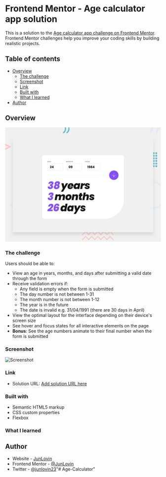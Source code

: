 # Frontend Mentor - Age calculator app solution

This is a solution to the [Age calculator app challenge on Frontend Mentor](https://www.frontendmentor.io/challenges/age-calculator-app-dF9DFFpj-Q). Frontend Mentor challenges help you improve your coding skills by building realistic projects. 

## Table of contents

- [Overview](#overview)
  - [The challenge](#the-challenge)
  - [Screenshot](#screenshot)
  - [Link](#link)
  - [Built with](#built-with)
  - [What I learned](#what-i-learned)
- [Author](#author)

## Overview

![](./design/desktop-preview.jpg)

### The challenge

Users should be able to:

- View an age in years, months, and days after submitting a valid date through the form
- Receive validation errors if:
  - Any field is empty when the form is submitted
  - The day number is not between 1-31
  - The month number is not between 1-12
  - The year is in the future
  - The date is invalid e.g. 31/04/1991 (there are 30 days in April)
- View the optimal layout for the interface depending on their device's screen size
- See hover and focus states for all interactive elements on the page
- **Bonus**: See the age numbers animate to their final number when the form is submitted

### Screenshot

![Screenshot](./screenshot.jpg)

### Link

- Solution URL: [Add solution URL here](https://your-solution-url.com)

### Built with

- Semantic HTML5 markup
- CSS custom properties
- Flexbox

### What I learned

## Author

- Website - [JunLovin](https://junlovin.github.io/Mathias)
- Frontend Mentor - [@JunLovin](https://www.frontendmentor.io/profile/JunLovin)
- Twitter - [@junlovin23](https://www.twitter.com/junlovin23)"# Age-Calculator" 

